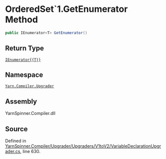 # OrderedSet`1.GetEnumerator Method


```csharp
public IEnumerator<T> GetEnumerator()
```

## Return Type
[`IEnumerator{{T}}`](https://docs.microsoft.com/dotnet/api/System.Collections.Generic.IEnumerator{{T}})


## Namespace
[`Yarn.Compiler.Upgrader`](/api/csharp/yarn.compiler.upgrader/README.md)

## Assembly
YarnSpinner.Compiler.dll

## Source
Defined in [YarnSpinner.Compiler/Upgrader/Upgraders/V1toV2/VariableDeclarationUpgrader.cs](https://github.com/YarnSpinnerTool/YarnSpinner//blob/develop/YarnSpinner.Compiler/Upgrader/Upgraders/V1toV2/VariableDeclarationUpgrader.cs#L630), line 630.
